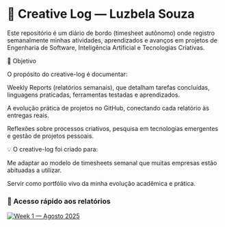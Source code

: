 # 📑 Creative Log — Luzbela Souza  

Este repositório é um diário de bordo (timesheet autônomo) onde registro semanalmente minhas atividades, aprendizados e avanços em projetos de Engenharia de Software, Inteligência Artificial e Tecnologias Criativas.

🎯 Objetivo

O propósito do creative-log é documentar:

Weekly Reports (relatórios semanais), que detalham tarefas concluídas, linguagens praticadas, ferramentas testadas e aprendizados.

A evolução prática de projetos no GitHub, conectando cada relatório às entregas reais.

Reflexões sobre processos criativos, pesquisa em tecnologias emergentes e gestão de projetos pessoais.

💡 O creative-log foi criado para:

Me adaptar ao modelo de timesheets semanal que muitas empresas estão abituadas a utilizar.

Servir como portfólio vivo da minha evolução acadêmica e prática.


### 🔗 Acesso rápido aos relatórios

[![Week 1 — Agosto 2025](https://img.shields.io/badge/Week%201-Agosto%202025-ff69b4?style=for-the-badge&logo=notion&logoColor=white)](https://github.com/luzbelasouza/creative-log/blob/main/reports/2025/ago/week1)
